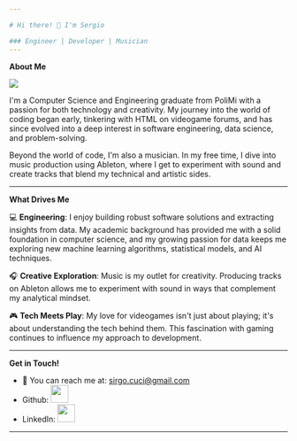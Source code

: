 ```yaml
---

# Hi there! 👋 I'm Sergio

### Engineer | Developer | Musician
---
```


**About Me**

<img src="https://i.giphy.com/media/v1.Y2lkPTc5MGI3NjExOTJzY3A2NGdzajFqOXBoazJiM2JuM21veXUxMTZia3ljNjg4bXlkOCZlcD12MV9pbnRlcm5hbF9naWZfYnlfaWQmY3Q9Zw/k7LLy1bE7aIgg/giphy.gif" /> 

I'm a Computer Science and Engineering graduate from PoliMi with a passion for both technology and creativity. My journey into the world of coding began early, tinkering with HTML on videogame forums, and has since evolved into a deep interest in software engineering, data science, and problem-solving.

Beyond the world of code, I'm also a musician. In my free time, I dive into music production using Ableton, where I get to experiment with sound and create tracks that blend my technical and artistic sides.

---

**What Drives Me**

💻 **Engineering**: I enjoy building robust software solutions and extracting insights from data. My academic background has provided me with a solid foundation in computer science, and my growing passion for data keeps me exploring new machine learning algorithms, statistical models, and AI techniques.

🎧 **Creative Exploration**: Music is my outlet for creativity. Producing tracks on Ableton allows me to experiment with sound in ways that complement my analytical mindset.

🎮 **Tech Meets Play**: My love for videogames isn't just about playing; it's about understanding the tech behind them. This fascination with gaming continues to influence my approach to development.

---

**Get in Touch!**

- 📧 You can reach me at: [sirgo.cuci@gmail.com](mailto:your.email@example.com)
- Github: <a href="https://www.github.com/sirgocuci" target="_blank" rel="noreferrer"><img src="https://raw.githubusercontent.com/danielcranney/readme-generator/main/public/icons/socials/github.svg" width="32" height="32" /></a> 
- LinkedIn: <a href="https://www.linkedin.com/in/sergio-cucinotta" target="_blank" rel="noreferrer"><img src="https://raw.githubusercontent.com/danielcranney/readme-generator/main/public/icons/socials/linkedin.svg" width="32" height="32" /></a>

---
